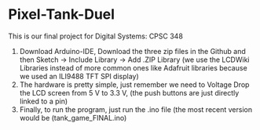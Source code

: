# Pixel-Tank-Duel
This is our final project for Digital Systems: CPSC 348

1. Download Arduino-IDE, Download the three zip files in the Github and then Sketch -> Include Library -> Add .ZIP Library (we use the LCDWiki Libraries instead of more common ones like Adafruit libraries because we used an ILI9488 TFT SPI display)
2. The hardware is pretty simple, just remember we need to Voltage Drop the LCD screen from 5 V to 3.3 V, (the push buttons are just directly linked to a pin)
3. Finally, to run the program, just run the .ino file (the most recent version would be (tank_game_FINAL.ino)
